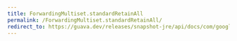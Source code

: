 ```yaml
---
title: ForwardingMultiset.standardRetainAll
permalink: /ForwardingMultiset.standardRetainAll/
redirect_to: https://guava.dev/releases/snapshot-jre/api/docs/com/google/common/collect/ForwardingMultiset.html#standardRetainAll-java.util.Collection-
---
```

